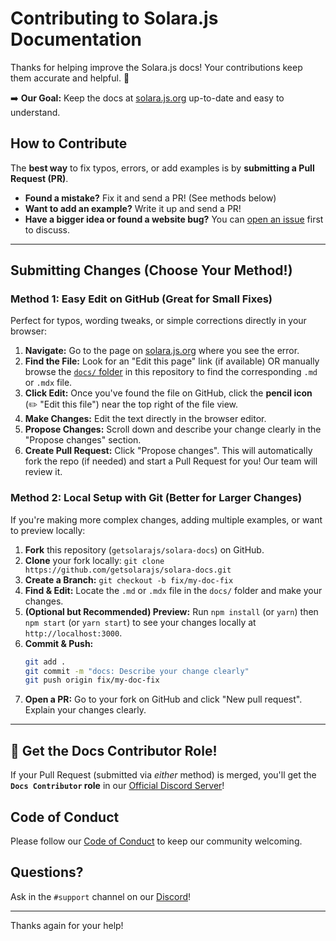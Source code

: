 # Contributing to Solara.js Documentation

Thanks for helping improve the Solara.js docs! Your contributions keep them accurate and helpful. 🙏

➡️ **Our Goal:** Keep the docs at [solara.js.org](https://solara.js.org) up-to-date and easy to understand.

## How to Contribute

The **best way** to fix typos, errors, or add examples is by **submitting a Pull Request (PR)**.

*   **Found a mistake?** Fix it and send a PR! (See methods below)
*   **Want to add an example?** Write it up and send a PR!
*   **Have a bigger idea or found a website bug?** You can [open an issue](https://github.com/getsolarajs/solara-docs/issues) first to discuss.

---

## Submitting Changes (Choose Your Method!)

### Method 1: Easy Edit on GitHub (Great for Small Fixes)

Perfect for typos, wording tweaks, or simple corrections directly in your browser:

1.  **Navigate:** Go to the page on [solara.js.org](https://solara.js.org) where you see the error.
2.  **Find the File:** Look for an "Edit this page" link (if available) OR manually browse the [`docs/` folder](https://github.com/getsolarajs/solara-docs/tree/main/docs) in this repository to find the corresponding `.md` or `.mdx` file.
3.  **Click Edit:** Once you've found the file on GitHub, click the **pencil icon** (✏️ "Edit this file") near the top right of the file view.
4.  **Make Changes:** Edit the text directly in the browser editor.
5.  **Propose Changes:** Scroll down and describe your change clearly in the "Propose changes" section.
6.  **Create Pull Request:** Click "Propose changes". This will automatically fork the repo (if needed) and start a Pull Request for you! Our team will review it.

### Method 2: Local Setup with Git (Better for Larger Changes)

If you're making more complex changes, adding multiple examples, or want to preview locally:

1.  **Fork** this repository (`getsolarajs/solara-docs`) on GitHub.
2.  **Clone** your fork locally: `git clone https://github.com/getsolarajs/solara-docs.git`
3.  **Create a Branch:** `git checkout -b fix/my-doc-fix`
4.  **Find & Edit:** Locate the `.md` or `.mdx` file in the `docs/` folder and make your changes.
5.  **(Optional but Recommended) Preview:** Run `npm install` (or `yarn`) then `npm start` (or `yarn start`) to see your changes locally at `http://localhost:3000`.
6.  **Commit & Push:**
    ```bash
    git add .
    git commit -m "docs: Describe your change clearly"
    git push origin fix/my-doc-fix
    ```
7.  **Open a PR:** Go to your fork on GitHub and click "New pull request". Explain your changes clearly.

---

## 🎉 Get the Docs Contributor Role!

If your Pull Request (submitted via *either* method) is merged, you'll get the **`Docs Contributor` role** in our [Official Discord Server](https://discord.gg/mkuh4bPng4)!

## Code of Conduct

Please follow our [Code of Conduct](./CODE_OF_CONDUCT.md) to keep our community welcoming.

## Questions?

Ask in the `#support` channel on our [Discord](https://discord.gg/mkuh4bPng4)!

---

Thanks again for your help!
